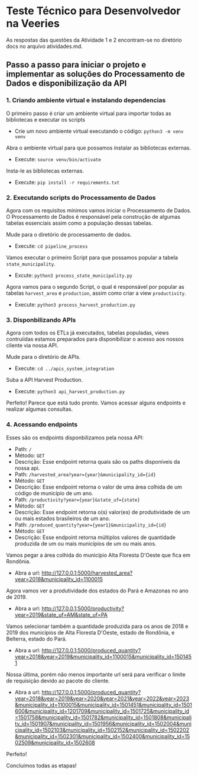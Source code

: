 # Teste Técnico para Desenvolvedor na Veeries

As respostas das questões da Atividade 1 e 2 encontram-se no diretório docs no arquivo atividades.md.

## Passo a passo para iniciar o projeto e implementar as soluções do Processamento de Dados e disponibilização da API

### 1. Criando ambiente virtual e instalando dependencias

O primeiro passo é criar um ambiente virtual para importar todas as bibliotecas e executar os scripts
 - Crie um novo ambiente virtual executando o código: `python3 -m venv venv`

Abra o ambiente virtual para que possamos instalar as bibliotecas externas.
 - Execute: `source venv/bin/activate`

Insta-le as bibliotecas externas.
 - Execute: `pip install -r requirements.txt`


### 2. Executando scripts do Processamento de Dados

Agora com os requisitos mínimos vamos iniciar o Processamento de Dados.
O Processamento de Dados é responsável pela construção de algumas tabelas essenciais assim como a população dessas tabelas.

Mude para o diretório de processamento de dados.
 - Execute: `cd pipeline_process`

Vamos executar o primeiro Script para que possamos popular a tabela `state_municipality`.
 - Excute: `python3 process_state_municipality.py`

Agora vamos para o segundo Script, o qual é responsável por popular as tabelas `harvest_area` e `production`, assim como criar a view `productivity`.
 - Execute: `python3 process_harvest_production.py`

### 3. Disponbilizando APIs

Agora com todos os ETLs já executados, tabelas populadas, views contruiídas estamos preparados para disponibilizar o acesso aos nossos cliente via nossa API.

Mude para o diretório de APIs.
 - Execute: `cd ../apis_system_integration`

Suba a API Harvest Production.
 - Execute: `python3 api_harvest_production.py`

Perfeito!
Parece que está tudo pronto. Vamos acessar alguns endpoints e realizar algumas consultas.

### 4. Acessando endpoints

Esses são os endpoints disponbilizamos pela nossa API:
 - Path: `/`
  - Método: `GET`
  - Descrição: Esse endpoint retorna quais são os paths disponíveis da nossa api.
 - Path: `/harvested_area?year={year}&municipality_id={id}`
  - Método: `GET`
  - Descrição: Esse endpoint retorna o valor de uma área colhida de um código de município de um ano.
 - Path: `/productivity?year={year}&state_uf={state}`
  - Método: `GET`
  - Descrição: Esse endpoint retorna o(s) valor(es) de produtividade de um ou mais estados brasileiros de um ano.
 - Path: `/produced_quantity?year={year1}&municipality_id={id}`
  - Método: `GET`
  - Descrição: Esse endpoint retorna múltiplos valores de quantidade produzida de um ou mais municípios de um ou mais anos.

Vamos pegar a área colhida do município Alta Floresta D'Oeste que fica em Rondônia.
 - Abra a url: http://127.0.0.1:5000/harvested_area?year=2018&municipality_id=1100015

Agora vamos ver a produtividade dos estados do Pará e Amazonas no ano de 2019.
 - Abra a url: http://127.0.0.1:5000/productivity?year=2019&state_uf=AM&state_uf=PA

Vamos selecionar também a quantidade produzida para os anos de 2018 e 2019 dos municípios de Alta Floresta D'Oeste, estado de Rondônia, e Belterra, estado do Pará.
 - Abra a url: http://127.0.0.1:5000/produced_quantity?year=2018&year=2019&municipality_id=1100015&municipality_id=1501451

Nossa última, porém não menos importante url será para verificar o limite de requisição devido ao pacote do cliente.
 - Abra a url: http://127.0.0.1:5000/produced_quantity?year=2018&year=2019&year=2020&year=2021&year=2022&year=2023&municipality_id=1100015&municipality_id=1501451&municipality_id=1501600&municipality_id=1201709&municipality_id=1501725&municipality_id=1501758&municipality_id=1501782&municipality_id=1501808&municipality_id=1501907&municipality_id=1501956&municipality_id=1502004&municipality_id=1502103&municipality_id=1502152&municipality_id=1502202&municipality_id=1502301&municipality_id=1502400&municipality_id=1502509&municipality_id=1502608

 Perfeito!

 Concluímos todas as etapas!